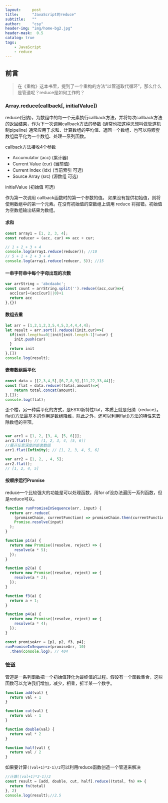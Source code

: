 ```yaml
---
layout:     post
title:      "JavaScript的reduce"
subtitle:   ""
author:     "csy"
header-img: "img/home-bg2.jpg"
header-mask:  0.5
catalog: true
tags:
    - JavaScript
    - reduce
---
```


## 前言
> 在《重构》这本书里，提到了一个重构的方法“以管道取代循环”，那么什么是管道呢？reduce是如何工作的？

### Array.reduce(callback[, initialValue])

reduce(归纳)，为数组中的每一个元素执行callback方法，并将每次callback方法的返回结果，作为下一次调用callback方法的参数 (通常也把这种思想叫做管道机制pipeline)
通常应用于求和、计算数组的平均值、返回一个数组、也可以将嵌套数组扁平化为一个数组、处理一系列函数。

callback方法接收4个参数
- Accumulator (acc) (累计器)
- Current Value (cur) (当前值)
- Current Index (idx) (当前索引 可选)
- Source Array (src) (源数组 可选)

initialValue (初始值 可选)

作为第一次调用 callback函数时的第一个参数的值。 如果没有提供初始值，则将使用数组中的第一个元素。在没有初始值的空数组上调用 reduce 将报错。初始值为空数组输出结果为数组。

#### 求和
```js
const array1 = [1, 2, 3, 4];
const reducer = (acc, cur) => acc + cur;

// 1 + 2 + 3 + 4
console.log(array1.reduce(reducer)); //10
// 5 + 1 + 2 + 3 + 4
console.log(array1.reduce(reducer, 5)); //15
```

#### 一串字符串中每个字母出现的次数
```js
var arrString = 'abcdaabc';
const count = arrString.split('').reduce((acc,cur)=>{
  acc[cur]=(acc[cur]||0)+1
  return acc
},{})
```
#### 数组去重
```js
let arr = [1,2,1,2,3,5,4,5,3,4,4,4,4];
let result = arr.sort().reduce((init,cur)=>{
  if(init.length==0||init[init.length-1]!=cur) {
    init.push(cur)
  }
  return init
},[])
console.log(result);
```

#### 嵌套数组扁平化
```js
const data = [[2,3,4,5],[6,7,8,9],[11,22,33,44]];
const flat = data.reduce((total,amount)=>{
    return total.concat(amount);
},[]);
console.log(flat);
```

歪个楼，另一种扁平化的方式，是ES10新特性flat，本质上就是归纳（reduce）。
flat()方法最基本的作用是数组降维，除此之外，还可以利用flat()方法的特性来去除数组的空项。

```js

var arr1 = [1, 2, [3, 4, [5, 6]]];
arr1.flat(); // [1, 2, 3, 4, [5, 6]]
//展开任意深度的嵌套数组
arr1.flat(Infinity); // [1, 2, 3, 4, 5, 6]

var arr2 = [1, 2, , 4, 5];
arr2.flat();
// [1, 2, 4, 5]
```

#### 按顺序运行Promise
reduce一个比较强大的功能是可以处理函数，用for of没办法遍历一系列函数，但是reduce可以。
```js
function runPromiseInSequence(arr, input) {
  return arr.reduce(
    (promiseChain, currentFunction) => promiseChain.then(currentFunction),
    Promise.resolve(input)
  );
}

function p1(a) {
  return new Promise((resolve, reject) => {
    resolve(a * 5);
  });
}

function p2(a) {
  return new Promise((resolve, reject) => {
    resolve(a * 2);
  });
}

function f3(a) {
  return a + 1;
}

function p4(a) {
  return new Promise((resolve, reject) => {
    resolve(a * 4);
  });
}

const promiseArr = [p1, p2, f3, p4];
runPromiseInSequence(promiseArr, 10)
  .then(console.log); // 404
```

### 管道

管道是一系列函数把一个初始值转化为最终值的过程。假设有一个函数集合，这些函数可以允许我们增加，减少，相乘，折半某一个数字。
```js
function add(val) {
  return val + 1
}

function cut(val) {
  return val - 1
}

function double(val) {
  return val * 2
}

function half(val) {
  return val / 2
}
```
如果要计算```((val+1)*2-1)/2```可以利用reduce函数创造一个管道来解决
```js
//计算((val+1)*2-1)/2
const result = [add, double, cut, half].reduce((total, fn) => {
  return fn(total)
}, 2)
console.log(result);//2.5
```
